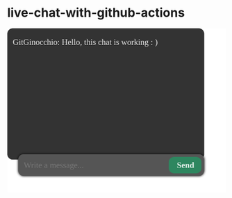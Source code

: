 # live-chat-with-github-actions

[![Chat](chat-v1.svg)](https://github.com/GitGinocchio/live-chat-with-github-actions/issues/1)

